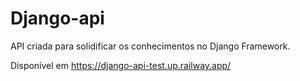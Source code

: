 # Django-api

API criada para solidificar os conhecimentos no Django Framework.

Disponível em https://django-api-test.up.railway.app/
